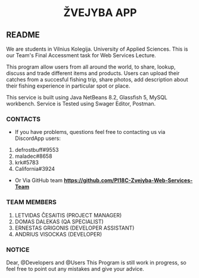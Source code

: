 # <p align="center"> ŽVEJYBA APP

## README

We are students in Vilnius Kolegija. University of Applied Sciences. This is our Team's Final Accessment task for Web Services Lecture. 

This program allow users from all around the world, to share, lookup, discuss and trade different items and products. 
Users can upload their catches from a succesful fishing trip, share photos, add description about their fishing experience in particular spot or place.

This service is built using Java NetBeans 8.2, Glassfish 5, MySQL workbench. Service is Tested using Swager Editor, Postman.

### CONTACTS

* If you have problems, questions feel free to contacting us via DiscordApp users:
1. defrostbuff#9553
2. maladec#8658
3. krk#5783 
4. California#3924
* Or Via GitHub team **https://github.com/PI18C-Zvejyba-Web-Services-Team**

### TEAM MEMBERS

1. LETVIDAS ČESAITIS (PROJECT MANAGER)
2. DOMAS DALEKAS (QA SPECIALIST)
3. ERNESTAS GRIGONIS (DEVELOPER ASSISTANT)
4. ANDRIUS VISOCKAS (DEVELOPER)

### NOTICE

Dear, @Developers and @Users
This Program is still work in progress, so feel free to point out any mistakes and give your advice.
